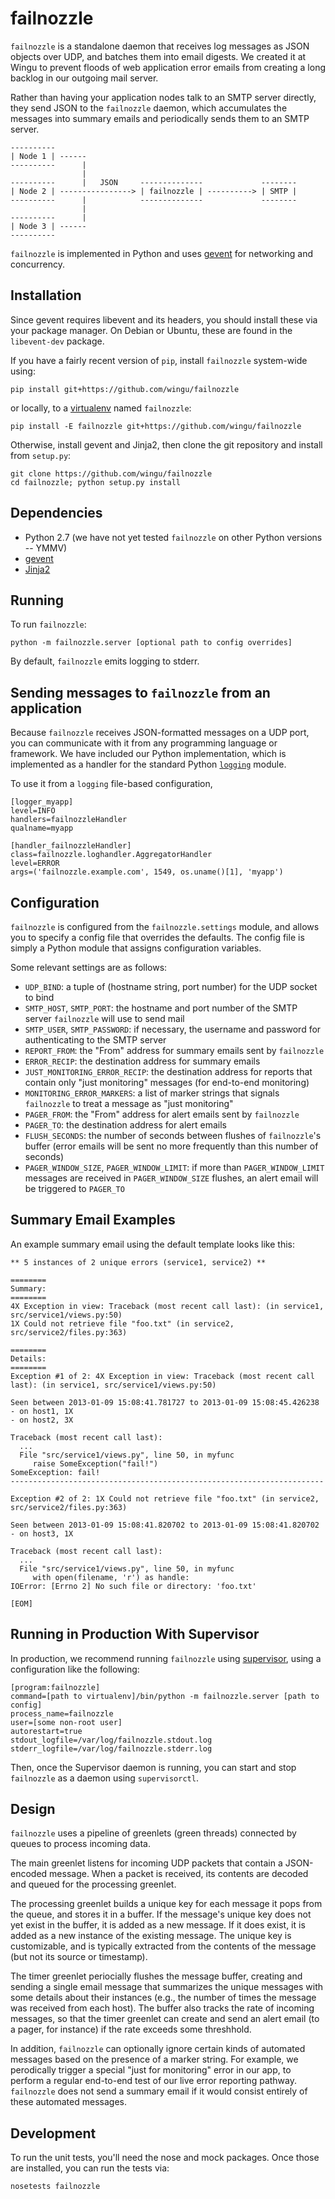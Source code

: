 # failnozzle

`failnozzle` is a standalone daemon that receives log messages as JSON objects over
UDP, and batches them into email digests. We created it at Wingu to prevent
floods of web application error emails from creating a long backlog in our
outgoing mail server.

Rather than having your application nodes talk to an SMTP server directly, they
send JSON to the `failnozzle` daemon, which accumulates the messages into summary
emails and periodically sends them to an SMTP server.

    ----------
    | Node 1 | ------
    ----------      |
                    |
    ----------      |   JSON     --------------             --------
    | Node 2 | ----------------> | failnozzle | ----------> | SMTP |
    ----------      |            --------------             --------
                    |
    ----------      |
    | Node 3 | ------
    ----------

`failnozzle` is implemented in Python and uses [gevent][gevent] for networking and
concurrency.


## Installation

Since gevent requires libevent and its headers, you should install these
via your package manager. On Debian or Ubuntu, these are found in the
`libevent-dev` package.

If you have a fairly recent version of `pip`, install `failnozzle` system-wide using:

    pip install git+https://github.com/wingu/failnozzle

or locally, to a [virtualenv][virtualenv] named `failnozzle`:

    pip install -E failnozzle git+https://github.com/wingu/failnozzle

Otherwise, install gevent and Jinja2, then clone the git repository and
install from `setup.py`:

    git clone https://github.com/wingu/failnozzle
    cd failnozzle; python setup.py install


## Dependencies

* Python 2.7 (we have not yet tested `failnozzle` on other Python versions -- YMMV)
* [gevent][gevent]
* [Jinja2][jinja]


## Running

To run `failnozzle`:

    python -m failnozzle.server [optional path to config overrides]

By default, `failnozzle` emits logging to stderr.


## Sending messages to `failnozzle` from an application

Because `failnozzle` receives JSON-formatted messages on a UDP port, you can
communicate with it from any programming language or framework. We have
included our Python implementation, which is implemented as a handler for the
standard Python [`logging`][logging] module.

To use it from a `logging` file-based configuration,

    [logger_myapp]
    level=INFO
    handlers=failnozzleHandler
    qualname=myapp

    [handler_failnozzleHandler]
    class=failnozzle.loghandler.AggregatorHandler
    level=ERROR
    args=('failnozzle.example.com', 1549, os.uname()[1], 'myapp')


## Configuration

`failnozzle` is configured from the `failnozzle.settings` module, and allows you to
specify a config file that overrides the defaults. The config file is simply a
Python module that assigns configuration variables.

Some relevant settings are as follows:

* `UDP_BIND`: a tuple of (hostname string, port number) for the UDP socket to
  bind
* `SMTP_HOST`, `SMTP_PORT`: the hostname and port number of the SMTP server
  `failnozzle` will use to send mail
* `SMTP_USER`, `SMTP_PASSWORD`: if necessary, the username and password for
  authenticating to the SMTP server
* `REPORT_FROM`: the "From" address for summary emails sent by `failnozzle`
* `ERROR_RECIP`: the destination address for summary emails
* `JUST_MONITORING_ERROR_RECIP`: the destination address for reports that
  contain only "just monitoring" messages (for end-to-end monitoring)
* `MONITORING_ERROR_MARKERS`: a list of marker strings that signals `failnozzle`
  to treat a message as "just monitoring"
* `PAGER_FROM`: the "From" address for alert emails sent by `failnozzle`
* `PAGER_TO`: the destination address for alert emails
* `FLUSH_SECONDS`: the number of seconds between flushes of `failnozzle`'s buffer
  (error emails will be sent no more frequently than this number of seconds)
* `PAGER_WINDOW_SIZE`, `PAGER_WINDOW_LIMIT`: if more than
  `PAGER_WINDOW_LIMIT` messages are received in `PAGER_WINDOW_SIZE` flushes, an
  alert email will be triggered to `PAGER_TO`


## Summary Email Examples

An example summary email using the default template looks like this:

    ** 5 instances of 2 unique errors (service1, service2) **

    ========
    Summary:
    ========
    4X Exception in view: Traceback (most recent call last): (in service1, src/service1/views.py:50)
    1X Could not retrieve file "foo.txt" (in service2, src/service2/files.py:363)

    ========
    Details:
    ========
    Exception #1 of 2: 4X Exception in view: Traceback (most recent call last): (in service1, src/service1/views.py:50)

    Seen between 2013-01-09 15:08:41.781727 to 2013-01-09 15:08:45.426238
    - on host1, 1X
    - on host2, 3X

    Traceback (most recent call last):
      ...
      File "src/service1/views.py", line 50, in myfunc
         raise SomeException("fail!")
    SomeException: fail!
    ----------------------------------------------------------------------

    Exception #2 of 2: 1X Could not retrieve file "foo.txt" (in service2, src/service2/files.py:363)

    Seen between 2013-01-09 15:08:41.820702 to 2013-01-09 15:08:41.820702
    - on host3, 1X

    Traceback (most recent call last):
      ...
      File "src/service1/views.py", line 50, in myfunc
         with open(filename, 'r') as handle:
    IOError: [Errno 2] No such file or directory: 'foo.txt'

    [EOM]


## Running in Production With Supervisor

In production, we recommend running `failnozzle` using [supervisor][supervisor],
using a configuration like the following:

    [program:failnozzle]
    command=[path to virtualenv]/bin/python -m failnozzle.server [path to config]
    process_name=failnozzle
    user=[some non-root user]
    autorestart=true
    stdout_logfile=/var/log/failnozzle.stdout.log
    stderr_logfile=/var/log/failnozzle.stderr.log

Then, once the Supervisor daemon is running, you can start and stop `failnozzle` as
a daemon using `supervisorctl`.


## Design

`failnozzle` uses a pipeline of greenlets (green threads) connected by queues to
process incoming data.

The main greenlet listens for incoming UDP packets that contain a JSON-encoded
message. When a packet is received, its contents are decoded and queued for the
processing greenlet.

The processing greenlet builds a unique key for each message it pops from the
queue, and stores it in a buffer. If the message's unique key does not yet
exist in the buffer, it is added as a new message. If it does exist, it is
added as a new instance of the existing message. The unique key is
customizable, and is typically extracted from the contents of the message (but
not its source or timestamp).

The timer greenlet periocially flushes the message buffer, creating and sending
a single email message that summarizes the unique messages with some details
about their instances (e.g., the number of times the message was received from
each host). The buffer also tracks the rate of incoming messages, so that the
timer greenlet can create and send an alert email (to a pager, for instance) if
the rate exceeds some threshhold.

In addition, `failnozzle` can optionally ignore certain kinds of automated messages
based on the presence of a marker string.  For example, we perodically trigger
a special "just for monitoring" error in our app, to perform a regular
end-to-end test of our live error reporting pathway. `failnozzle` does not send a
summary email if it would consist entirely of these automated messages.


## Development

To run the unit tests, you'll need the nose and mock packages.  Once those are
installed, you can run the tests via:

    nosetests failnozzle


[gevent]: http://www.gevent.org
[jinja]: http://jinja.pocoo.org/
[virtualenv]: http://www.virtualenv.org
[supervisor]: http://pypi.python.org/pypi/supervisor
[logging]: http://docs.python.org/2/library/logging.html
